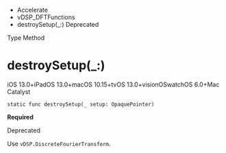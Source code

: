 

- Accelerate
- vDSP_DFTFunctions
-  destroySetup(\_:) Deprecated

Type Method

# destroySetup(\_:)

iOS 13.0+iPadOS 13.0+macOS 10.15+tvOS 13.0+visionOSwatchOS 6.0+Mac Catalyst

``` source
static func destroySetup(_ setup: OpaquePointer)
```

**Required**

Deprecated

Use `vDSP.DiscreteFourierTransform`.

